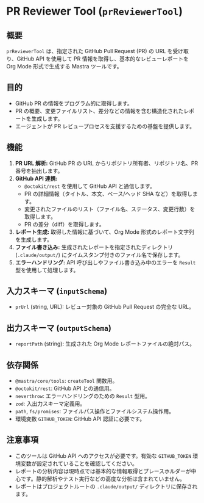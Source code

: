 # PR Reviewer Tool (`prReviewerTool`)

## 概要

`prReviewerTool` は、指定された GitHub Pull Request (PR) の URL を受け取り、GitHub API を使用して PR 情報を取得し、基本的なレビューレポートを Org Mode 形式で生成する Mastra ツールです。

## 目的

*   GitHub PR の情報をプログラム的に取得します。
*   PR の概要、変更ファイルリスト、差分などの情報を含む構造化されたレポートを生成します。
*   エージェントが PR レビュープロセスを支援するための基盤を提供します。

## 機能

1.  **PR URL 解析:** GitHub PR の URL からリポジトリ所有者、リポジトリ名、PR 番号を抽出します。
2.  **GitHub API 連携:**
    *   `@octokit/rest` を使用して GitHub API と通信します。
    *   PR の詳細情報（タイトル、本文、ベース/ヘッド SHA など）を取得します。
    *   変更されたファイルのリスト（ファイル名、ステータス、変更行数）を取得します。
    *   PR の差分（diff）を取得します。
3.  **レポート生成:** 取得した情報に基づいて、Org Mode 形式のレポート文字列を生成します。
4.  **ファイル書き込み:** 生成されたレポートを指定されたディレクトリ (`.claude/output/`) にタイムスタンプ付きのファイル名で保存します。
5.  **エラーハンドリング:** API 呼び出しやファイル書き込み中のエラーを `Result` 型を使用して処理します。

## 入力スキーマ (`inputSchema`)

*   `prUrl` (string, URL): レビュー対象の GitHub Pull Request の完全な URL。

## 出力スキーマ (`outputSchema`)

*   `reportPath` (string): 生成された Org Mode レポートファイルの絶対パス。

## 依存関係

*   `@mastra/core/tools`: `createTool` 関数用。
*   `@octokit/rest`: GitHub API との通信用。
*   `neverthrow`: エラーハンドリングのための `Result` 型用。
*   `zod`: 入出力スキーマ定義用。
*   `path`, `fs/promises`: ファイルパス操作とファイルシステム操作用。
*   環境変数 `GITHUB_TOKEN`: GitHub API 認証に必要です。

## 注意事項

*   このツールは GitHub API へのアクセスが必要です。有効な `GITHUB_TOKEN` 環境変数が設定されていることを確認してください。
*   レポートの分析内容は現時点では基本的な情報取得とプレースホルダーが中心です。静的解析やテスト実行などの高度な分析は含まれていません。
*   レポートはプロジェクトルートの `.claude/output/` ディレクトリに保存されます。
